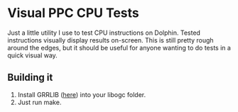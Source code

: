 # Visual PPC CPU Tests

Just a little utility I use to test CPU instructions on Dolphin. Tested instructions visually display results on-screen.
This is still pretty rough around the edges, but it should be useful for anyone wanting to do tests in a quick visual way.

## Building it

1. Install GRRLIB ([here](http://grrlib.santo.fr/wiki/wikka.php?wakka=HomePage)) into your libogc folder.
2. Just run make.